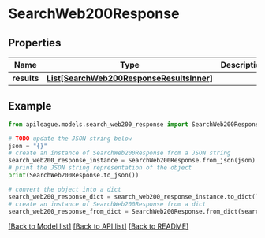 # SearchWeb200Response


## Properties

Name | Type | Description | Notes
------------ | ------------- | ------------- | -------------
**results** | [**List[SearchWeb200ResponseResultsInner]**](SearchWeb200ResponseResultsInner.md) |  | [optional] 

## Example

```python
from apileague.models.search_web200_response import SearchWeb200Response

# TODO update the JSON string below
json = "{}"
# create an instance of SearchWeb200Response from a JSON string
search_web200_response_instance = SearchWeb200Response.from_json(json)
# print the JSON string representation of the object
print(SearchWeb200Response.to_json())

# convert the object into a dict
search_web200_response_dict = search_web200_response_instance.to_dict()
# create an instance of SearchWeb200Response from a dict
search_web200_response_from_dict = SearchWeb200Response.from_dict(search_web200_response_dict)
```
[[Back to Model list]](../README.md#documentation-for-models) [[Back to API list]](../README.md#documentation-for-api-endpoints) [[Back to README]](../README.md)


